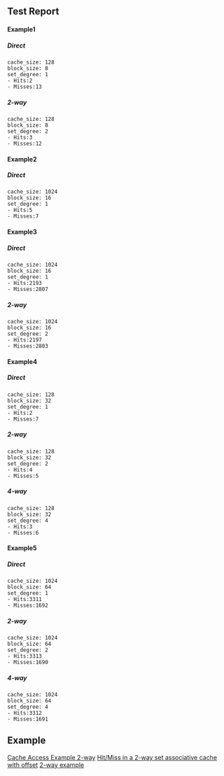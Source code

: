 ## Test Report
#### Example1
##### Direct
```
cache_size: 128 
block_size: 8
set_degree: 1
- Hits:2
- Misses:13
```
##### 2-way
```
cache_size: 128 
block_size: 8
set_degree: 2
- Hits:3
- Misses:12
```

#### Example2
##### Direct
```
cache_size: 1024 
block_size: 16
set_degree: 1
- Hits:5
- Misses:7
```

#### Example3
##### Direct
```
cache_size: 1024 
block_size: 16
set_degree: 1
- Hits:2193
- Misses:2807
```
##### 2-way
```
cache_size: 1024 
block_size: 16
set_degree: 2
- Hits:2197
- Misses:2803
```

#### Example4
##### Direct
```
cache_size: 128 
block_size: 32
set_degree: 1
- Hits:2
- Misses:7
```
##### 2-way
```
cache_size: 128 
block_size: 32
set_degree: 2
- Hits:4
- Misses:5
```
##### 4-way
```
cache_size: 128 
block_size: 32
set_degree: 4
- Hits:3
- Misses:6
```

#### Example5
##### Direct
```
cache_size: 1024 
block_size: 64
set_degree: 1
- Hits:3311
- Misses:1692
```
##### 2-way
```
cache_size: 1024 
block_size: 64
set_degree: 2
- Hits:3313
- Misses:1690
```
##### 4-way
```
cache_size: 1024 
block_size: 64
set_degree: 4
- Hits:3312
- Misses:1691
```

## Example
[Cache Access Example 2-way](https://www.youtube.com/watch?v=quZe1ehz-EQ)
[Hit/Miss in a 2-way set associative cache with offset](https://cs.stackexchange.com/questions/76044/hit-miss-in-a-2-way-set-associative-cache-with-offset)
[2-way example](https://www.docsity.com/en/memory-hierarchy-computer-architecture-and-engineering-solved-exams/298662/)
